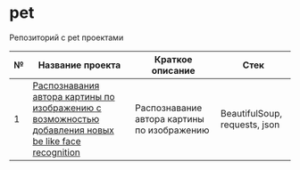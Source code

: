 # pet
Репозиторий с pet проектами

| № | Название проекта | Краткое описание | Стек |
| -- | -- | -- | -- |
| 1 | [Распознавания автора картины по изображению с возможностью добавления новых be like face recognition](https://github.com/ArtAnichkin/pet/tree/main/1_authorship_prediction) | Распознавание автора картины по изображению | BeautifulSoup, requests, json|

